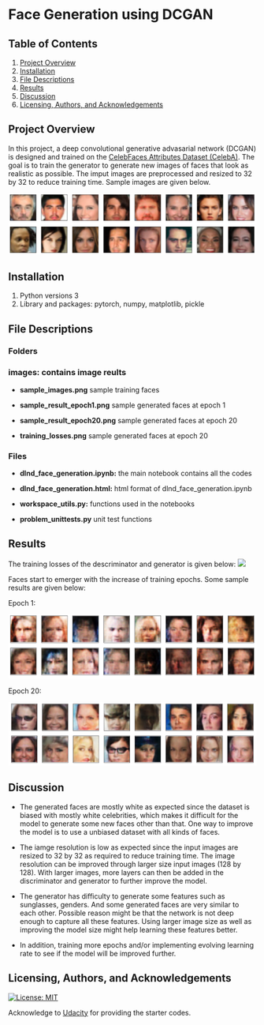 # Face Generation using DCGAN

## Table of Contents

1. [Project Overview](#project_overview)
2. [Installation](#installation)
3. [File Descriptions](#files)
4. [Results](#results)
5. [Discussion](#discussion)
6. [Licensing, Authors, and Acknowledgements](#licensing)

## Project Overview <a name="project_overview"></a>

In this project, a deep convolutional generative advasarial network (DCGAN) is designed and trained on the [CelebFaces Attributes Dataset (CelebA)](http://mmlab.ie.cuhk.edu.hk/projects/CelebA.html). The goal is to train the generator to generate new images of faces that look as realistic as possible. The imput images are preprocessed and resized to 32 by 32 to reduce training time. Sample images are given below.

<img src="images/sample_images.png"/> 

## Installation <a name="installation"></a>

1. Python versions 3
2. Library and packages: pytorch, numpy, matplotlib, pickle

## File Descriptions <a name="files"></a>

### Folders 
### **images:** contains image reults

* **sample_images.png** sample training faces

* **sample_result_epoch1.png** sample generated faces at epoch 1

* **sample_result_epoch20.png** sample generated faces at epoch 20

* **training_losses.png** sample generated faces at epoch 20


### Files
* **dlnd_face_generation.ipynb:** the main notebook contains all the codes

* **dlnd_face_generation.html:** html format of dlnd_face_generation.ipynb

* **workspace_utils.py:** functions used in the notebooks

* **problem_unittests.py** unit test functions

## Results<a name="results"></a>

The training losses of the descriminator and generator is given below:
<img src="images/training_losses.png"/> 

Faces start to emerger with the increase of training epochs. Some sample results are given below:

Epoch 1:

<img src="images/sample_result_epoch1.png"/> 

Epoch 20:

<img src="images/sample_result_epoch20.png"/> 

## Discussion<a name="discussion"></a>

* The generated faces are mostly white as expected since the dataset is biased with mostly white celebrities, which makes it difficult for the model to generate some new faces other than that. One way to improve the model is to use a unbiased dataset with all kinds of faces.

* The iamge resolution is low as expected since the input images are resized to 32 by 32 as required to reduce training time. The image resolution can be improved through larger size input images (128 by 128). With larger images, more layers can then be added in the discriminator and generator to further improve the model.

* The generator has difficulty to generate some features such as sunglasses, genders. And some generated faces are very similar to each other. Possible reason might be that the network is not deep enough to capture all these features. Using larger image size as well as improving the model size might help learning these features better.

* In addition, training more epochs and/or implementing evolving learning rate to see if the model will be improved further.

## Licensing, Authors, and Acknowledgements<a name="licensing"></a>

[![License: MIT](https://img.shields.io/badge/License-MIT-yellow.svg)](https://opensource.org/licenses/MIT)

Acknowledge to [Udacity](https://www.udacity.com/) for providing the starter codes.  
